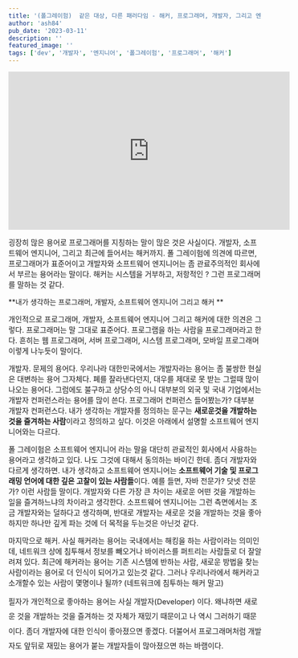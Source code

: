 ```yaml
---
title: '(폴그레이험)  같은 대상, 다른 패러다임 - 해커, 프로그래머, 개발자, 그리고 엔지니어'
author: 'ash84'
pub_date: '2023-03-11'
description: ''
featured_image: ''
tags: ['dev', '개발자', '엔지니어', '폴그레이험', '프로그래머', '해커']
---
```


<center>
<iframe width="560" height="315" src="https://www.youtube.com/embed/SKQyVC7-Ahk" title="YouTube video player" frameborder="0" allow="accelerometer; autoplay; clipboard-write; encrypted-media; gyroscope; picture-in-picture; web-share" allowfullscreen></iframe>
</center>


<span style="font-size: 11pt;"></span><span style="font-size: 11pt;">굉장히 많은 용어로 프로그래머를 지칭하는 말이 많은 것은 사실이다. 개발자, 소프트웨어 엔지니어, 그리고 최근에 들어서는 해커까지. 폴 그레이험에 의견에 따르면, 프로그래머가 표준어이고 개발자와 소프트웨어 엔지니어는 좀 관료주의적인 회사에서 부르는 용어라는 말이다. 해커는 시스템을 거부하고, 저항적인 ? 그런 프로그래머를 말하는 것 같다. </span>

**내가 생각하는 프로그래머, 개발자, 소프트웨어 엔지니어 그리고 해커 **

<span style="font-size: 11pt;">개인적으로 프로그래머, 개발자, 소프트웨어 엔지니어 그리고 해커에 대한 의견은 그렇다. 프로그래머는 말 그대로 표준어다. 프로그램을 하는 사람을 프로그래머라고 한다. 흔히는 웹 프로그래머, 서버 프로그래머, 시스템 프로그래머, 모바일 프로그래머 이렇게 나누듯이 말이다. </span>

<span style="font-size: 11pt;">개발자. 문제의 용어다. 우리나라 대한민국에서는 개발자라는 용어는 좀 불쌍한 현실은 대변하는 용어 그자체다. 폐를 잘라낸다던지, 대우를 제대로 못 받는 그럴때 많이 나오는 용어다. 그럼에도 불구하고 상당수의 아니 대부분의 외국 및 국내 기업에서는 개발자 컨퍼런스라는 용어를 많이 쓴다. 프로그래머 컨퍼런스 들어봤는가? 대부분 개발자 컨퍼런스다. 내가 생각하는 개발자를 정의하는 문구는 **새로운것을 개발하는 것을 즐겨하는 사람**이라고 정의하고 싶다. 이것은 아래에서 설명할 소프트웨어 엔지니어와는 다르다. </span>

<span style="font-size: 11pt;">폴 그레이험은 소프트웨어 엔지니어 라는 말을 대단히 관료적인 회사에서 사용하는 용어라고 생각하고 있다. 나도 그것에 대해서 동의하는 바이긴 한데. 좀더 개발자와 다르게 생각하면. 내가 생각하고 소프트웨어 엔지니어는 **소프트웨어 기술 및 프로그래밍 언어에 대한 깊은 고찰이 있는 사람들**이다. 예를 들면, 자바 전문가? 닷넷 전문가? 이런 사람들 말이다. 개발자와 다른 가장 큰 차이는 새로운 어떤 것을 개발하는 일을 즐겨하느냐의 차이라고 생각한다. 소프트웨어 엔지니어는 그런 측면에서는 조금 개발자와는 덜하다고 생각하며, 반대로 개발자는 새로운 것을 개발하는 것을 좋아하지만 하나만 깊게 파는 것에 더 목적을 두는것은 아닌것 같다. </span>

<span style="font-size: 11pt;">마지막으로 해커. 사실 해커라는 용어는 국내에서는 해킹을 하는 사람이라는 의미인데, 네트워크 상에 침투해서 정보를 빼오거나 바이러스를 퍼트리는 사람들로 더 잘알려져 있다. 최근에 해커라는 용어는 기존 시스템에 반하는 사람, 새로운 방법을 찾는 사람이라는 용어로 더 인식이 되어가고 있는것 같다. 그러나 우리나라에서 해커라고 소개할수 있는 사람이 몇명이나 될까? (네트워크에 침투하는 해커 말고)</span>

<span style="font-size: 11pt; line-height: 2;">필자가 개인적으로 좋아하는 용어는 사실 개발자(Developer) 이다. 왜냐하면 새로운 것을 개발하는 것을 즐겨하는 것 자체가 재밌기 때문이고 나 역시 그러하기 때문이다. 좀더 개발자에 대한 인식이 좋아졌으면 좋겠다. 더불어서 프로그래머처럼 개발자도 앞뒤로 재밌는 용어가 붙는 개발자들이 많아졌으면 하는 바램이다. </span>



